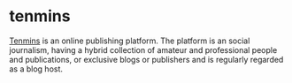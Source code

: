 # tenmins
[Tenmins](tenmins.club) is an online publishing platform. The platform is an social journalism,
having a hybrid collection of amateur and professional
people and publications, or exclusive blogs or publishers and is regularly regarded as a blog host.
